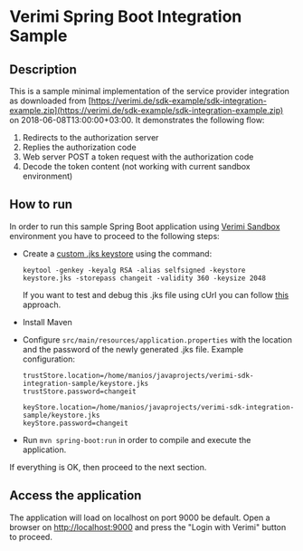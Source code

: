 # Verimi Spring Boot Integration Sample


## Description
This is a sample minimal implementation of the service provider integration as downloaded from [https://verimi.de/sdk-example/sdk-integration-example.zip](https://verimi.de/sdk-example/sdk-integration-example.zip) on 2018-06-08T13:00:00+03:00. It demonstrates the following flow:
 
1. Redirects to the authorization server
1. Replies the authorization code
1. Web server POST a token request with the authorization code
1. Decode the token content (not working with current sandbox environment)

## How to run

In order to run this sample Spring Boot application using [Verimi Sandbox](https://verimi.de/sandbox) environment you have to proceed to the following steps:
 
- Create a [custom .jks keystore](https://www.sslshopper.com/article-how-to-create-a-self-signed-certificate-using-java-keytool.html) using the command:

   ```
   keytool -genkey -keyalg RSA -alias selfsigned -keystore keystore.jks -storepass changeit -validity 360 -keysize 2048
   ```
   
   If you want to test and debug this .jks file using cUrl you can follow [this](https://stackoverflow.com/questions/32253909/curl-with-a-pkcs12-certificate-in-a-bash-script) approach.
- Install Maven
- Configure ```src/main/resources/application.properties``` with the location and the password of the newly generated .jks file. Example configuration:

   ```
   trustStore.location=/home/manios/javaprojects/verimi-sdk-integration-sample/keystore.jks
   trustStore.password=changeit
   
   keyStore.location=/home/manios/javaprojects/verimi-sdk-integration-sample/keystore.jks
   keyStore.password=changeit
   ```
- Run ```mvn spring-boot:run``` in order to compile and execute the application.

If everything is OK, then proceed to the next section.

## Access the application

The application will load on localhost on port 9000 be default. Open a browser on [http://localhost:9000](http://localhost:9000) and press the "Login with Verimi" button to proceed.
